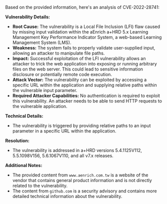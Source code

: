 Based on the provided information, here's an analysis of CVE-2022-28741:

**Vulnerability Details:**

*   **Root Cause:** The vulnerability is a Local File Inclusion (LFI) flaw caused by missing input validation within the aEnrich a+HRD 5.x Learning Management Key Performance Indicator System, a web-based Learning Management System (LMS).
*   **Weakness:** The system fails to properly validate user-supplied input, allowing an attacker to manipulate file paths.
*   **Impact:** Successful exploitation of the LFI vulnerability allows an attacker to trick the web application into exposing or running arbitrary files on the web server. This could lead to sensitive information disclosure or potentially remote code execution.
*   **Attack Vector:** The vulnerability can be exploited by accessing a specific URL within the application and supplying relative paths within the vulnerable input parameter.
*   **Required Attacker Capabilities:** No authentication is required to exploit this vulnerability. An attacker needs to be able to send HTTP requests to the vulnerable application.

**Technical Details:**

* The vulnerability is triggered by providing relative paths to an input parameter in a specific URL within the application.

**Resolution:**

*   The vulnerability is addressed in a+HRD versions 5.4.1125V112, 5.5.1098V156, 5.6.1067V110, and all v7.x releases.

**Additional Notes:**
*   The provided content from `www.aenrich.com.tw` is a website of the vendor that contains general product information and is not directly related to the vulnerability.
*   The content from `github.com` is a security advisory and contains more detailed technical information about the vulnerability.